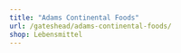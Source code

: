 ```yaml
---
title: "Adams Continental Foods"
url: /gateshead/adams-continental-foods/
shop: Lebensmittel
---
```

